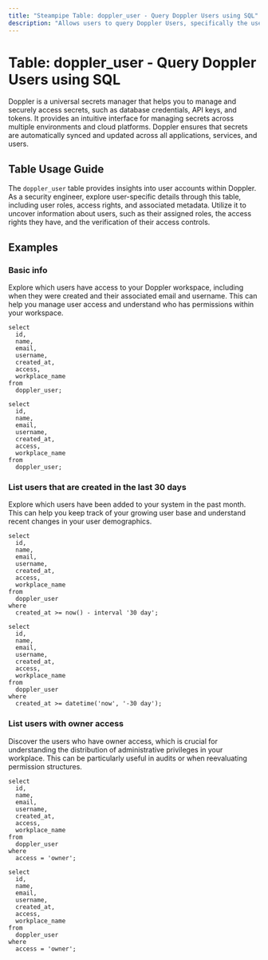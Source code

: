 ```yaml
---
title: "Steampipe Table: doppler_user - Query Doppler Users using SQL"
description: "Allows users to query Doppler Users, specifically the user information and settings, providing insights into user management and access control."
---
```


# Table: doppler_user - Query Doppler Users using SQL

Doppler is a universal secrets manager that helps you to manage and securely access secrets, such as database credentials, API keys, and tokens. It provides an intuitive interface for managing secrets across multiple environments and cloud platforms. Doppler ensures that secrets are automatically synced and updated across all applications, services, and users.

## Table Usage Guide

The `doppler_user` table provides insights into user accounts within Doppler. As a security engineer, explore user-specific details through this table, including user roles, access rights, and associated metadata. Utilize it to uncover information about users, such as their assigned roles, the access rights they have, and the verification of their access controls.

## Examples

### Basic info
Explore which users have access to your Doppler workspace, including when they were created and their associated email and username. This can help you manage user access and understand who has permissions within your workspace.

```sql+postgres
select
  id,
  name,
  email,
  username,
  created_at,
  access,
  workplace_name
from
  doppler_user;
```

```sql+sqlite
select
  id,
  name,
  email,
  username,
  created_at,
  access,
  workplace_name
from
  doppler_user;
```

### List users that are created in the last 30 days
Explore which users have been added to your system in the past month. This can help you keep track of your growing user base and understand recent changes in your user demographics.

```sql+postgres
select
  id,
  name,
  email,
  username,
  created_at,
  access,
  workplace_name
from
  doppler_user
where
  created_at >= now() - interval '30 day';
```

```sql+sqlite
select
  id,
  name,
  email,
  username,
  created_at,
  access,
  workplace_name
from
  doppler_user
where
  created_at >= datetime('now', '-30 day');
```

### List users with owner access
Discover the users who have owner access, which is crucial for understanding the distribution of administrative privileges in your workplace. This can be particularly useful in audits or when reevaluating permission structures.

```sql+postgres
select
  id,
  name,
  email,
  username,
  created_at,
  access,
  workplace_name
from
  doppler_user
where
  access = 'owner';
```

```sql+sqlite
select
  id,
  name,
  email,
  username,
  created_at,
  access,
  workplace_name
from
  doppler_user
where
  access = 'owner';
```